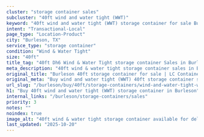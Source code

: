 ```yaml
---
cluster: "storage container sales"
subcluster: "40ft wind and water tight (WWT)"
keyword: "40ft wind and water tight (WWT) storage container for sale Burleson, TX"
intent: "Transactional-Local"
page_type: "Location-Product"
city: "Burleson, TX"
service_type: "storage container"
condition: "Wind & Water Tight"
size: "40ft"
title_tag: "40ft Dh6 Wind & Water Tight storage container Sales in Burleson | LC Container"
meta_description: "40ft wind & water tight storage container sales in Burleson. Fast delivery, competitive pricing. Serving storage containers area. Quote ID: P4R. Call (214) 524-4168 for your free quote today."
original_title: "Burleson 40ft storage container for sale | LC Container"
original_meta: "Buy wind and water tight (WWT) 40ft storage container sale with local delivery in Burleson, TX. LC Container — local Since 2003. Request a fast quote today."
url_slug: "/burleson/buy/40ft/storage-containers/wind-and-water-tight-wwt"
h1: "Buy 40ft wind and water tight (WWT) storage container in Burleson"
internal_links: "/burleson/storage-containers/sales"
priority: 3
notes: ""
noindex: true
image_alt: "40ft wind & water tight storage container available for delivery in Burleson"
last_updated: "2025-10-20"
---
```


<!-- TODO: Add unique city/inventory copy, images, and internal links here. -->
